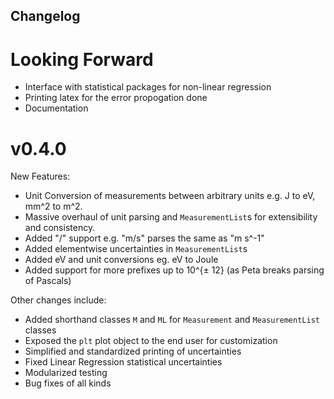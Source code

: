 ## Changelog

# Looking Forward

- Interface with statistical packages for non-linear regression
- Printing latex for the error propogation done
- Documentation
# v0.4.0

New Features:
- Unit Conversion of measurements between arbitrary units e.g. J to eV, mm^2 to m^2.
- Massive overhaul of unit parsing and `MeasurementList`s for extensibility and consistency.
- Added "/" support e.g. "m/s" parses the same as "m s^-1"
- Added elementwise uncertainties in `MeasurementList`s
- Added eV and unit conversions eg. eV to Joule
- Added support for more prefixes up to 10^{± 12} (as Peta breaks parsing of Pascals)

Other changes include:
- Added shorthand classes `M` and `ML` for `Measurement` and `MeasurementList` classes
- Exposed the `plt` plot object to the end user for customization
- Simplified and standardized printing of uncertainties
- Fixed Linear Regression statistical uncertainties
- Modularized testing
- Bug fixes of all kinds


